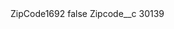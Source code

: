 <?xml version="1.0" encoding="UTF-8"?>
<CustomMetadata xmlns="http://soap.sforce.com/2006/04/metadata" xmlns:xsi="http://www.w3.org/2001/XMLSchema-instance" xmlns:xsd="http://www.w3.org/2001/XMLSchema">
    <label>ZipCode1692</label>
    <protected>false</protected>
    <values>
        <field>Zipcode__c</field>
        <value xsi:type="xsd:string">30139</value>
    </values>
</CustomMetadata>
